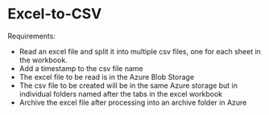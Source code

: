 # Excel-to-CSV
Requirements:
  * Read an excel file and split it into multiple csv files, one for each sheet in the workbook.
  * Add a timestamp to the csv file name
  * The excel file to be read is in the Azure Blob Storage
  * The csv file to be created will be in the same Azure storage but in individual folders named after the tabs in the excel workbook
  * Archive the excel file after processing into an archive folder in Azure


